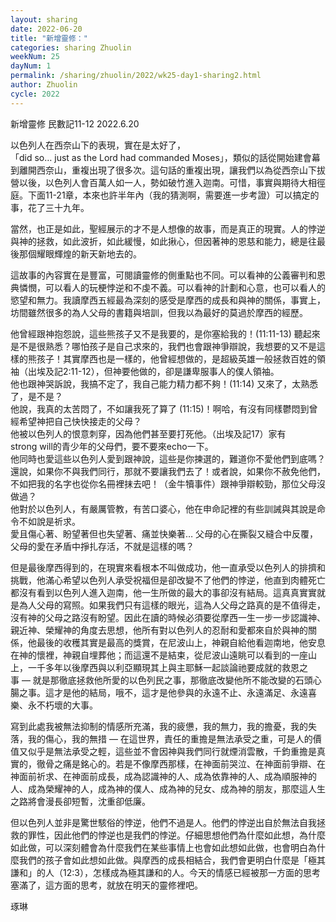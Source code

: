 ```yaml
---
layout: sharing
date: 2022-06-20
title: "新增靈修："
categories: sharing Zhuolin
weekNum: 25
dayNum: 1
permalink: /sharing/zhuolin/2022/wk25-day1-sharing2.html
author: Zhuolin
cycle: 2022
---  
```

新增靈修 民數記11-12
2022.6.20

以色列人在西奈山下的表現，實在是太好了，「did so… just as the Lord had commanded Moses」，類似的話從開始建會幕到離開西奈山，重複出現了很多次。這句話的重複出現，讓我們以為從西奈山下拔營以後，以色列人會百萬人如一人，勢如破竹進入迦南。可惜，事實與期待大相徑庭。下面11-21章，本來也許半年內（我的猜測啊，需要進一步考證）可以搞定的事，花了三十九年。

當然，也正是如此，聖經展示的才不是人想像的故事，而是真正的現實。人的悖逆與神的拯救，如此波折，如此緩慢，如此揪心，但因著神的恩慈和能力，總是往最後那個耀眼輝煌的新天新地去的。

這故事的內容實在是豐富，可閱讀靈修的側重點也不同。可以看神的公義審判和恩典憐憫，可以看人的玩梗悖逆和不虔不義。可以看神的計劃和心意，也可以看人的慾望和無力。我讀摩西五經最為深刻的感受是摩西的成長和與神的關係，事實上，坊間雖然很多的為人父母的書籍與培訓，但我以為最好的莫過於摩西的經歷。

他曾經跟神抱怨說，這些熊孩子又不是我要的，是你塞給我的！(11:11-13) 聽起來是不是很熟悉？哪怕孩子是自己求來的，我們也會跟神爭辯說，我想要的又不是這樣的熊孩子！其實摩西也是一樣的，他曾經想做的，是超級英雄一般拯救百姓的領袖（出埃及記2:11-12），但神要他做的，卻是謙卑服事人的僕人領袖。  
他也跟神哭訴說，我搞不定了，我自己能力精力都不夠！(11:14) 又來了，太熟悉了，是不是？  
他說，我真的太苦悶了，不如讓我死了算了 (11:15)！啊哈，有沒有同樣鬱悶到曾經希望神把自己快快接走的父母？  
他被以色列人的恨意刺穿，因為他們甚至要打死他。（出埃及記17）家有strong will的青少年的父母們，要不要來echo一下。  
他同時也愛這些以色列人愛到跟神說，這些是你揀選的，難道你不愛他們到底嗎？還說，如果你不與我們同行，那就不要讓我們去了！或者說，如果你不赦免他們，不如把我的名字也從你名冊裡抹去吧！（金牛犢事件）跟神爭辯較勁，那位父母沒做過？  
他對於以色列人，有嚴厲管教，有苦口婆心，他在申命記裡的有些訓誡與其說是命令不如說是祈求。  
愛且傷心著、盼望著但也失望著、痛並快樂著… 父母的心在撕裂又縫合中反覆，父母的愛在矛盾中掙扎存活，不就是這樣的嗎？

但是最後摩西得到的，在現實來看根本不叫做成功，他一直承受以色列人的排擠和挑戰，他滿心希望以色列人承受祝福但是卻改變不了他們的悖逆，他直到肉體死亡都沒有看到以色列人進入迦南，他一生所做的最大的事卻沒有結局。這真真實實就是為人父母的寫照。如果我們只有這樣的眼光，這為人父母之路真的是不值得走，沒有神的父母之路沒有盼望。因此在讀的時候必須要從摩西一生一步一步認識神、親近神、榮耀神的角度去思想，他所有對以色列人的忍耐和愛都來自於與神的關係，他最後的收穫其實是最高的獎賞，在尼波山上，神親自給他看迦南地，他安息在神的懷裡，神親自埋葬他；而這還不是結束，從尼波山遠眺可以看到的一座山上，一千多年以後摩西與以利亞顯現其上與主耶穌一起談論祂要成就的救恩之事 — 就是那徹底拯救他所愛的以色列民之事，那徹底改變他所不能改變的石頭心腸之事。這才是他的結局，哦不，這才是他參與的永遠不止、永遠滿足、永遠喜樂、永不朽壞的大事。

寫到此處我被無法抑制的情感所充滿，我的疲憊，我的無力，我的擔憂，我的失落，我的傷心，我的無措 — 在這世界，責任的重擔是無法承受之重，可是人的價值又似乎是無法承受之輕，這些並不會因神與我們同行就煙消雲散，千鈞重擔是真實的，徹骨之痛是銘心的。若是不像摩西那樣，在神面前哭泣、在神面前爭辯、在神面前祈求、在神面前成長，成為認識神的人、成為依靠神的人、成為順服神的人、成為榮耀神的人，成為神的僕人、成為神的兒女、成為神的朋友，那麼這人生之路將會漫長卻短暫，沈重卻低廉。

但以色列人並非是驚世駭俗的悖逆，他們不過是人。他們的悖逆出自於無法自我拯救的罪性，因此他們的悖逆也是我們的悖逆。仔細思想他們為什麼如此想，為什麼如此做，可以深刻體會為什麼我們在某些事情上也會如此想如此做，也會明白為什麼我們的孩子會如此想如此做。與摩西的成長相結合，我們會更明白什麼是「極其謙和」的人（12:3），怎樣成為極其謙和的人。今天的情感已經被那一方面的思考塞滿了，這方面的思考，就放在明天的靈修裡吧。

琢琳
